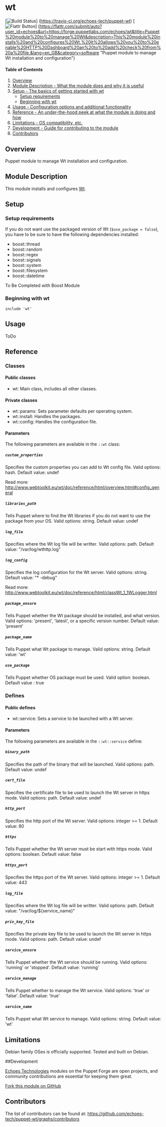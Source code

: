 # wt

[![Build Status](https://travis-ci.org/echoes-tech/puppet-wt.svg?branch=master)]
(https://travis-ci.org/echoes-tech/puppet-wt)
[![Flattr Button](https://api.flattr.com/button/flattr-badge-large.png "Flattr This!")]
(https://flattr.com/submit/auto?user_id=echoes&url=https://forge.puppetlabs.com/echoes/wt&title=Puppet%20module%20to%20manage%20Wt&description=This%20module%20installs%20and%20configures%20Wt.%20It%20allows%20you%20to%20enable%20HTTP%20Dashboard%20an%20to%20add%20check%20from%20a%20file.&lang=en_GB&category=software "Puppet module to manage Wt installation and configuration")

#### Table of Contents

1. [Overview](#overview)
2. [Module Description - What the module does and why it is useful](#module-description)
3. [Setup - The basics of getting started with wt](#setup)
    * [Setup requirements](#setup-requirements)
    * [Beginning with wt](#beginning-with-wt)
4. [Usage - Configuration options and additional functionality](#usage)
5. [Reference - An under-the-hood peek at what the module is doing and how](#reference)
6. [Limitations - OS compatibility, etc.](#limitations)
7. [Development - Guide for contributing to the module](#development)
8. [Contributors](#contributors)

## Overview

Puppet module to manage Wt installation and configuration.


## Module Description

This module installs and configures [Wt](http://www.webtoolkit.eu/).

## Setup

### Setup requirements

If you do not want use the packaged version of Wt (```$use_package = false```), you have to be sure to have the following dependencies installed:

- boost::thread
- boost::random
- boost::regex
- boost::signals
- boost::system
- boost::filesystem
- boost::datetime

To Be Completed with Boost Module

### Beginning with wt

```puppet
include 'wt'
```

## Usage

ToDo

## Reference

### Classes

#### Public classes

* wt: Main class, includes all other classes.

#### Private classes

* wt::params: Sets parameter defaults per operating system.
* wt::install: Handles the packages.
* wt::config: Handles the configuration file.

#### Parameters

The following parameters are available in the `::wt` class:

##### `custom_properties`

Specifies the custom properties you can add to Wt config file. Valid options: hash. Default value: undef

Read more: http://www.webtoolkit.eu/wt/doc/reference/html/overview.html#config_general

##### `libraries_path`

Tells Puppet where to find the Wt libraries if you do not want to use the package from your OS. Valid options: string. Default value: undef

##### `log_file`

Specifies where the Wt log file will be writter. Valid options: path. Default value: "/var/log/wthttp.log"

##### `log_config`

Specifies the log configuration for the Wt server. Valid options: string. Default value: "* -debug"

Read more: http://www.webtoolkit.eu/wt/doc/reference/html/classWt_1_1WLogger.html

##### `package_ensure`

Tells Puppet whether the Wt package should be installed, and what version. Valid options: 'present', 'latest', or a specific version number. Default value: 'present'

##### `package_name`

Tells Puppet what Wt package to manage. Valid options: string. Default value: 'wt'

##### `use_package`

Tells Puppet whether OS package must be used. Valid option: boolean. Default value : true

### Defines

#### Public defines

* wt::service: Sets a service to be launched with a Wt server.

#### Parameters

The following parameters are available in the `::wt::service` define:

##### `binary_path`

Specifies the path of the binary that will be launched. Valid options: path. Default value: undef

##### `cert_file`

Specifies the certificate file to be used to launch the Wt server in https mode. Valid options: path. Default value: undef

##### `http_port`

Specifies the http port of the Wt server. Valid options: integer >= 1. Default value: 80

##### `https`

Tells Puppet whether the Wt server must be start with https mode. Valid options: boolean. Default value: false

##### `https_port`

Specifies the https port of the Wt server. Valid options: integer >= 1. Default value: 443

##### `log_file`

Specifies where the Wt log file will be writter. Valid options: path. Default value: "/var/log/${service_name}"

##### `priv_key_file`

Specifies the private key file to be used to launch the Wt server in https mode. Valid options: path. Default value: undef

##### `service_ensure`

Tells Puppet whether the Wt service should be running. Valid options: 'running' or 'stopped'. Default value: 'running'

##### `service_manage`

Tells Puppet whether to manage the Wt service. Valid options: 'true' or 'false'. Default value: 'true'

##### `service_name`

Tells Puppet what Wt service to manage. Valid options: string. Default value: 'wt'

## Limitations

Debian family OSes is officially supported. Tested and built on Debian.

##Development

[Echoes Technologies](https://www.echoes-tech.com) modules on the Puppet Forge are open projects, and community contributions are essential for keeping them great.

[Fork this module on GitHub](https://github.com/echoes-tech/puppet-wt/fork)

## Contributors

The list of contributors can be found at: https://github.com/echoes-tech/puppet-wt/graphs/contributors
